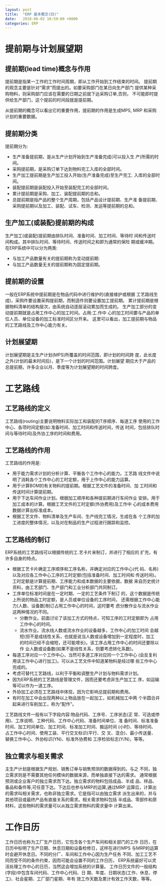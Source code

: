 ```yaml
---
layout: post
title:  "ERP 基本概念(四)"
date:   2018-06-02 10:59:00 +0800
categories: ERP
---
```

# 提前期与计划展望期
## 提前期(lead time)概念与作用
提前期是指某一工作的工作时间周期，即从工作开始到工作结束的时间。
提前期的观念主要是针对“需求”而提出的。如要采购部门在某日向生产部门
提供某种采购物料，则采购部门应该在需要的日期之前就下达采购订单,否则，
不可能即时提供给生产部门，这个提前的时间段就是提前期。

从提前期的概念可以看出它的重要作用，提前期的作用是生成MPS, MRP
和采购计划的重要数据。

## 提前期分类

提前期分为:
- 生产准备提前期，是从生产计划开始到生产准备完成(可以投入生
产)所需的时间。
- 采购提前期，是采购订单下达到物料完工入库的全部时间。
- 生产加工提前期是生产加工投入开始(生产准备完成)至生产完工.
入库的全部时间。
- 装配提前期是装配投入开始至装配完工的全部时间。
- 累计提前期是采购、加工、装配提前期的总和。
- 总提前期是指产品的整个生产周期，包括产品设计提前期、生产准
备提前期、采购提前期以及加工、装配、试车、检测、发运等提前期的总和。

## 生产加工(或装配)提前期的构成

生产加工(或装配)提前期由排队时间、准备时间、加工时间、等待时
间和传送时间构成。其中排队时间、等待时间、传送时间之和即为通常的保险
期或缓冲期。在ERP系统中可以分为两类:
- 与加工产品数量有关的提前期称为变动提前期:
- 与加工产品数量无关的提前期称为固定提前期。

## 提前期的设置
一般在ERP系统中提前期是在物品代码中进行维护的(直接维护或根据
工艺路线生成)，采购件要设置采购提前期，而制造件则要设置加工提前期。
累计提前期是根据物料清单的结构层次，由系统自动逐层滚动累加而生成的。
生产加工部分的变动提前期就是占用工作中心的加工时间。占用:工.作中
心的加工时间要与产品的单位人员、单位设备的加工标准时间区分开来。
这里可以看出，加工提前期与物品的工艺路线及工作中心能力有关。
## 计划展望期
计划展望期是主生产计划(MPS)所覆盖的时间范围，即计划的时间跨
度，此长度之外(计划的最末时间后)，是下一个计划的时间范围。计划展望
期应大于产品的总提前期，许多企业以月、季度等为计划展望期的时间跨度。

# 工艺路线

## 工艺路线的定义
工艺路线(routing)主要说明物料实际加工和装配的T序顺序、每道工序
使用的工作中心、各项时间定额(如:准备时间、加工时间和传送时间，传送
时间，包括排队时间与等待时间)及外协工序的时间和费用。

## 工艺路线的作用
工艺路线的作用是:
- 用于能力需求计划的分析计算、平衡各个工作中心的能力。工艺路
线文件中说明了消耗各个工作中心的工时定额，用于上作中心的能力运算。
- 用于计算BOM的有关物料的提前期。根据工艺文件的准备时间、加
工时间和传送时间计算提前期。
- 用于下达车间作业计划。根据加工顺序和各种提前期进行车间作业
安排。用于加工成本的计算。根据工艺文件的工时定额(外协费用)及工作中
心的成本费用数据计算出标准成本。
- 根据工艺文件、物料清单及生产车间、生产线完工情况，生成在各
个工序的加工进度的整体情况，以及对在制品的生产过程进行跟踪和监控。
## 工艺路线的制订
ERP系统的工艺路线可以根据传统的工.艺卡片来制订，并进行了相应的
扩充，有许多自身的特点。
- 根据工艺卡片确定工序顺序和工序名称，并确定对应的工作中心(代
码、名称)以及对应各工作中心工序的工时定额(包括准备时间、加工时间和
传送时间)。工时定额是计算提前期、工序能力和成本数据的主要依据，数据
来自历史统计资料，由工艺部门、生产部门和工业分析部门共同制订。
- 工序单位标准时间是在一定时期、一定的工艺条件下制订
的，这个数据是传统上所说的物品工时定额，是人员或单位设备的工序时间，
还需根据工作中心能力(人数、设备数)制订占用工作中心的时间，这时要考
虑分散作业与流水作业这两种情况的不同。
    - 分散作业。前面讨论了该加工方式的特点，可知工序的工时定额即为
占用工作中心的时间。
    - 流水作业。流水线人数或流水作业的设备越多，工作中心的加工时间
会越短(但不是成线性关系，也就是说当人数或设备增加到一定程度时，加工
的时间已经不会缩短，还可能增长)。该工序占用工作中心的时间还要除以作
业人数或设备数(如果不是线性关系，则要考虑转化系数)。
- 每道工序对应一个工作中心，当然可多道工序对应同一个工作中心
(会反复利用该工作中心进行加工)。可以从工艺文件中知道某物料是经过哪
些工作中心完成的。
- 考虑可替代工艺路线，以利于平衡和调整生产计划与物料需求计划。
- 因为ERP系统的工艺路线是管理文件，因而还要考虑非生产加工工
序，如运输等可以作为一道工序。
- 外协加工必须在工艺路线中体现，因为它影响总提前期和费用。
- 有时在加工中会出现两种以上物品放在一起加工，如机械加工中两
个半圆合并起来进行车削加工，称为“配作”。

工艺路线文件一般有以下字段内容:物品代码、工序号、工序状态(正
常、可选或停用)、工序说明、工种代码、工作中心代码、准备时间单位、准
备时间、标准准备时间、加工时间单位、加工时间、标准加工时间、搬运时间
(小时)、等待时间、占工作中心时间、使用工装、平行交叉标识(平行、交
叉、混合)、最小传送量、替换工作中心、外协标识(YN)、标准外协费和
工序检验标志(Y/N)，等等。
## 独立需求与相关需求

主生产计划是根据生产规划、销售订单与销售预测的数据得到的。与之
不同，独立需求则是不需要其他任何模块的数据来源，而单独直接下达的需求。
通常根据预测或企业客户的独立需求而下达。独立需求的物料包括成品、半成
品、样品、备品和备件等,可任意下达。下达后也参与MRP的运算,通过MRP
运算后，计算出的需求叫相关需求，也称非独立需求。它是指可以由独立需求
派生出来的，并与其他项目或最终产品有直接关系的需求。相关需求物料包括
半成品、零部件和原材料，这些物料的需求量可以从独立需求物料的需求量中
计算出来。

# 工作日历
工作日历也称为工厂生产日历，它包含各个生产车间和相关部门的工作
日历，在日历中标明了生产日期、休息日期和设备检修日，这样在进行MPS
与MRP的运算时会避开休息日。不同的分厂、车间和工作中心因为生产任务
不同、加工工艺不同而受不同的条件约束，因而可能会设置不同的工作日历，
ERP系统最好可以灵活处理工作中心的日历，当然这会增加系统的计算量。
工作日历文件的一般结构(字段)中包含车间代码、工作中心代码、日
期、年度、日期状态(工作、休息、停工)、社会星期、工厂部门星期、年有
效工作天数及累计有效工作天数，等等。



